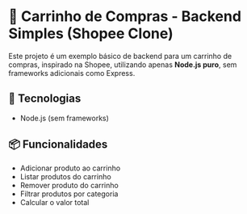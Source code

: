 # 🛒 Carrinho de Compras - Backend Simples (Shopee Clone)

Este projeto é um exemplo básico de backend para um carrinho de compras, inspirado na Shopee, utilizando apenas **Node.js puro**, sem frameworks adicionais como Express.

## 🚀 Tecnologias

- Node.js (sem frameworks)

## 📦 Funcionalidades

- Adicionar produto ao carrinho
- Listar produtos do carrinho
- Remover produto do carrinho
- Filtrar produtos por categoria
- Calcular o valor total
